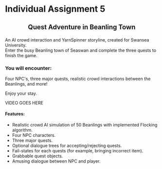 # Individual Assignment 5  

## <p align="center"> Quest Adventure in Beanling Town </p>  
An AI crowd interaction and YarnSpinner storyline, created for Swansea University.  
Enter the busy Beanling town of Seaswan and complete the three quests to finish the game.  

### You will encounter:  
Four NPC's, three major quests, realistic crowd interactions between the Beanlings, and more!  

Enjoy your stay.  



VIDEO GOES HERE  


#### Features:  
* Realistic crowd AI simulation of 50 Beanlings with implemented Flocking algorithm.  
* Four NPC characters.  
* Three major quests.  
* Optional dialogue trees for accepting/rejecting quests.  
* Fail-states for each quests (for example, bringing incorrect item).  
* Grabbable quest objects.  
* Amusing dialogue between NPC and player.  


